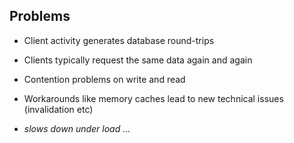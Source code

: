 ## Problems 

* Client activity generates database round-trips
* Clients typically request the same data again and again 
* Contention problems on write and read
* Workarounds like memory caches lead to new technical issues (invalidation etc)  

* *slows down under load …*

